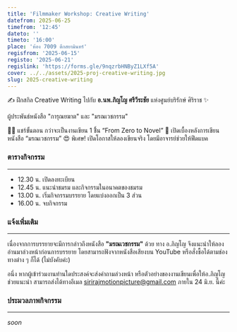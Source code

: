 ```yaml
---
title: 'Filmmaker Workshop: Creative Writing'
datefrom: 2025-06-25
timefrom: '12:45'
dateto: ''
timeto: '16:00'
place: 'ห้อง 7009 ตึกสยามินทร์'
regisfrom: '2025-06-15'
registo: '2025-06-21'
regislink: 'https://forms.gle/9nqzrbHNByZ1LXf5A'
cover: ../../assets/2025-proj-creative-writing.jpg
slug: 2025-creative-writing
---
```


✍️ ฝึกสกิล Creative Writing ไปกับ **อ.นพ.ภิญโญ ศรีวีระชัย** แห่งศูนย์บริรักษ์ ศิริราช ✨

ผู้ประพันธ์หนังสือ "การุณยฆาต" และ "มรณเวชกรรม"

👨‍💻 แชร์ขั้นตอน กว่าจะเป็นงานเขียน 1 ชิิ้น “From Zero to Novel”
🎲 เปิดเบื้องหลังการเขียนหนังสือ “มรณเวชกรรม”
😍 พิเศษ! เปิดโอกาสให้ลองเขียนจริง โดยมีอาจารย์ช่วยให้ฟีดแบค

### ตารางกิจกรรม

- - -

- 12.30 น. เปิดลงทะเบียน
- 12.45 น. แนะนำชมรม และกิจกรรมในอนาคตของชมรม
- 13.00 น. เริ่มกิจกรรมบรรยาย โดยแบ่งออกเป็น 3 ส่วน
- 16.00 น. จบกิจกรรม

### แจ้งเพิ่มเติม

- - -

เนื่องจากการบรรยายจะมีการกล่าวถึงหนังสือ **"มรณเวชกรรม"** ด้วย ทาง อ.ภิญโญ จึงแนะนำให้ลองอ่านมาล่วงหน้าก่อนการบรรยาย โดยสามารถฟังจากหนังสือเสียงบน YouTube หรือสั่งซื้อได้ตามช่องทางต่าง ๆ ก็ได้ (ไม่บังคับค่ะ)

อนึ่ง หากผู้เข้าร่วมงานท่านใดประสงค์จะส่งคำถามล่วงหน้า หรือตัวอย่างของงานเขียนเพื่อให้อ.ภิญโญช่วยแนะนำ สามารถส่งได้ทางอีเมล [sirirajmotionpicture@gmail.com](matilto:sirirajmotionpicture@gmail.com) ภายใน 24 มิ.ย. นี้ค่ะ

### ประมวลภาพกิจกรรม

- - -

_soon_
